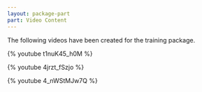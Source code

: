 ```yaml
---
layout: package-part
part: Video Content
---
```


The following videos have been created for the training package.

{% youtube t1nuK45_h0M %}

{% youtube 4jrzt_fSzjo %}

{% youtube 4_nWStMJw7Q %}
